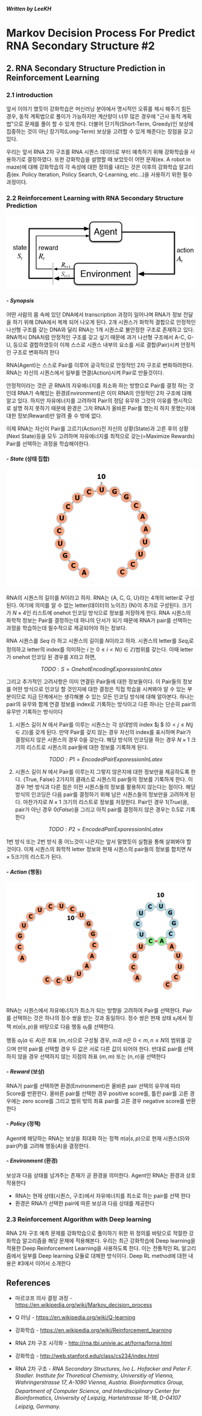 ***Written by LeeKH***

# Markov Decision Process For Predict RNA Secondary Structure #2

## 2. RNA Secondary Structure Prediction in Reinforcement Learning

### 2.1 introduction

앞서 이야기 했듯이 강화학습은 머신러닝 분야에서 명시적인 오류를 제시 해주기 힘든 경우, 동적 계획법으로 풀이가 가능하지만 계산량이 너무 많은 경우에 "근사 동적 계획법"으로 문제를 풀이 할 수 있게 한다. 더불어 단기적(Short-Term, Greedy)인 보상에 집중하는 것이 아닌 장기적(Long-Term) 보상을 고려할 수 있게 해준다는 장점을 갖고 있다. 

우리는 앞서 RNA 2차 구조를 RNA 시퀀스 데이터로 부터 예측하기 위해 강화학습을 사용하기로 결정하였다. 또한 강화학습을 설명할 때 보았듯이 어떤 문제(ex. A robot in maze)에 대해 강화학습의 각 속성에 대한 정의를 내리는 것은 이후의 강화학습 알고리즘(ex. Policy Iteration, Policy Search, Q-Learning, etc...)을 사용하기 위한 필수 과정이다.

### 2.2 Reinforcement Learning with RNA Secondary Structure Prediction

![](assets/1.png)

#### - $Synopsis$

어떤 사람의 몸 속에 있던 DNA에서 transcription 과정이 일어나며 RNA가 정보 전달을 하기 위해 DNA에서 복제 되어 나오게 된다. 2개 시퀀스가 화학적 결합으로 안정적인 나선형 구조를 갖는 DNA와 달리 RNA는 1개 시퀀스로 불안정한 구조로 존재하고 있다. RNA역시 DNA처럼 안정적인 구조를 갖고 싶기 때문에 과거 나선형 구조에서 A-C, G-U, 등으로 결합하였듯이 이제 스스로 시퀀스 내부의 요소를 서로 결합(Pair)시켜 안정적인 구조로 변화하려 한다

RNA(Agent)는 스스로 Pair를 이루어 궁극적으로 안정적인 2차 구조로 변화하려한다. RNA는 자신의 시퀀스에서 일부를 연결(Action)시켜 Pair로 만들것이다. 

안정적이라는 것은 곧 RNA의 자유에너지를 최소화 하는 방향으로 Pair를 결정 하는 것인데 RNA가 속해있는 환경(Environment)은 이미 RNA의 안정적인 2차 구조에 대해 알고 있다. 하지만 자유에너지를 고려하여 Pair의 정답 유무와 그것의 이유를 명시적으로 설명 하지 못하기 때문에 환경은 그저 RNA가 올바른 Pair를 했는지 하지 못했는지에 대한 정보(Reward)만 알려 줄 수 밖에 없다.

이제 RNA는 자신이 Pair를 고르기(Action)전 자신의 상황(State)과 고른 후의 상황(Next State)등을 모두 고려하며 자유에너지를 최적으로 갖는(=Maximize Rewards) Pair를 선택하는 과정을 학습해야한다. 



#### - $State$ (상태 집합)

![](assets/1549001840443.png)

RNA의 시퀀스의 길이를 $N$이라고 하자. RNA는 {A, C, G, U}라는 4개의 letter로 구성된다. 여기에 의미를 알 수 없는 letter(데이터의 노이즈) {N}이 추가로 구성된다. 크기가 $N \times 4$인 리스트에 onehot 인코딩 방식으로 정보를 저장하게 한다. RNA 시퀀스의 화학적 정보는 Pair를 결정하는데 하나의 단서가 되기 때문에 RNA가 pair를 선택하는 과정을 학습하는데 필수적으로 제공되어야 하는 정보다. 

RNA 시퀀스를 $Seq​$ 라 하고 시퀀스의 길이를 $N​$이라고 하자. 시퀀스의 letter를 $Seq_{i}​$로 정의하고 letter의 index를 의미하는 $i​$ 는  $0 \leq i < N (i \in \mathbb{Z})​$ 범위를 갖는다. 이때 letter가 onehot 인코딩 된 경우를 $X​$라고 하면,



$$
TODO: S = OnehotEncodingExporessionInLatex
$$



그리고 추가적인 고려사항은 이미 연결된 Pair들에 대한 정보들이다. 이 Pair들의 정보를 어떤 방식으로 인코딩 할 것인지에 대한 결정은 직접 학습을 시켜봐야 알 수 있는 부분이므로 지금 단계에서는 생각해볼 수 있는 모든 인코딩 방식에 대해 알아본다. 하나는 pair의 유무와 함께 연결 정보를 index로 기록하는 방식이고 다른 하나는 단순히 pair의 유무만 기록하는 방식이다

 1. 시퀀스 길이 $N$ 에서 Pair를 이루는 시퀀스는 각 상대방의 index $j $ $(0 < j \leq N (j \in \mathbb{Z}))$를 갖게 된다. 만약 Pair를 갖지 않는 경우 자신의 index를 표시하며 Pair가 결정되지 않은 시퀀스의 경우 0을 갖는다. 해당 방식의 인코딩을 하는 경우 $N \times 1​$ 크기의 리스트로 시퀀스의 pair들에 대한 정보를 기록하게 된다.  

    

    $$
    TODO: P1 = EncodedPairExporessionInLatex
    $$

    

 2. 시퀀스 길이 $N$ 에서 Pair를 이루는지 그렇지 않은지에 대한 정보만을 제공하도록 한다. {True, False} 2가지의 클래스로 시퀀스의 pair들의 정보를 기록하게 한다. 이 경우 1번 방식과 다른 점은 이전 시퀀스들의 정보를 활용하지 않는다는 점이다. 해당 방식의 인코딩은 다음 pair를 결정하기 위해 남은 시퀀스들의 정보만을 고려하게 된다. 마찬가지로 $N \times 1$ 크기의 리스트로 정보를 저장한다. Pair인 경우 1($True$)을, pair가 아닌 경우 0($False$)을 그리고 아직 pair를 결정하지 않은 경우는 0.5로 기록한다

    

    $$
    TODO: P2 = EncodedPairExporessionInLatex
    $$



1번 방식 또는 2번 방식 중 어느것이 나은지는 앞서 말했듯이 실험을 통해 살펴봐야 할 것이다. 이제 시퀀스의 화학적 letter 정보와 현재 시퀀스의 pair들의 정보를 합치면 $N \times 5​$ 크기의 리스트가 된다. 



#### - $Action$ (행동)

![](assets/1549001937139.png)

RNA는 시퀀스에서 자유에너지가 최소가 되는 방향을 고려하여 Pair를 선택한다. Pair를 선택하는 것은 하나의 정수 쌍을 받는 것과 동일하다. 정수 쌍은 현재 상태 $s_{t}$에서 정책 $\pi(a|s, p)$을 바탕으로 다음 행동 $a_{t}$를 선택한다.

행동 $a_{t}(a \in A)$은 좌표 $(m,n)$으로 구성될 경우, $m$과 $n$은 $0 < m, n \leq N$의 범위를 갖으며 만약 pair를 선택할 경우 두 값은 서로 다른 값이 되어야 한다. 반대로 pair를 선택하지 않을 경우 선택하지 않는 지점의 좌표 $(m,m)$ 또는 $(n,n)$을 선택한다 

#### - $Reward$ (보상)

RNA가 pair를 선택하면 환경(Environment)은 올바른 pair 선택의 유무에 따라 Score를 반환한다. 올바른 pair를 선택한 경우 positive score를, 틀린 pair를 고른 경우에는 zero score를 그리고 범위 밖의 좌표 pair를 고른 경우 negative score를 반환한다 

#### - $Policy$ (정책)

Agent에 해당하는 RNA는 보상을 최대화 하는 정책 $\pi(a|s, p)​$으로 현재 시퀀스($S​$)와 pair($P​$)를 고려해 행동($A​$)을 결정한다.

#### - $Environment$ (환경)

보상과 다음 상태를 넘겨주는 존재가 곧 환경을 의미한다. Agent인 RNA는 환경과 상호작용한다

* RNA는 현재 상태(시퀀스, 구조)에서 자유에너지를 최소로 하는 pair를 선택 한다
* 환경은 RNA가 선택한 pair에 따른 보상과 다음 상태를 제공한다

### 2.3 Reinforcement Algorithm with Deep learning

RNA 2차 구조 예측 문제를 강화학습으로 풀이하기 위한 위 정의를 바탕으로 적절한 강화학습 알고리즘을 해당 문제에 적용해본다. 우리는 최근 강화학습에 Deep learning을 적용한 Deep Reinforcement Learning을 사용하도록 한다. 이는 전통적인 RL 알고리즘에서 일부를 Deep learning 모듈로 대체한 방식이다. Deep RL method에 대한 내용은 #3에서 이어서 소개한다

 

## References

- 마르코프 의사 결정 과정 - https://en.wikipedia.org/wiki/Markov_decision_process

- Q 러닝 - https://en.wikipedia.org/wiki/Q-learning

- 강화학습 - https://en.wikipedia.org/wiki/Reinforcement_learning

- RNA 2차 구조 시각화 - http://rna.tbi.univie.ac.at/forna/forna.html

- 강화학습 -  http://web.stanford.edu/class/cs234/index.html

- RNA 2차 구조 -  *RNA Secondary Structures, Ivo L. Hofacker and Peter F. Stadler. Institute for Thoretical Chemistry, Universitiy of Vienna, Wahringerstrasse 17, A-1090 Vienna, Austria. Bioinformatics Group, Department of Computer Science, and Interdisciplinary Center for Bioinformatics, University of Leipzig,*
  *Hartelstrasse 16-18, D-04107 Leipzig, Germany.*

  







  